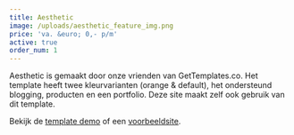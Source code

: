 ```yaml
---
title: Aesthetic
image: /uploads/aesthetic_feature_img.png
price: 'va. &euro; 0,- p/m'
active: true
order_num: 1
---
```


Aesthetic is gemaakt door onze vrienden van GetTemplates.co. Het template heeft twee kleurvarianten (orange & default), het ondersteund blogging, producten en een portfolio. Deze site maakt zelf ook gebruik van dit template. 

Bekijk de [template demo](http://demo.gettemplates.co/aesthetic/) of een [voorbeeldsite](http://nice-meerkat1.cloudvent.net/).